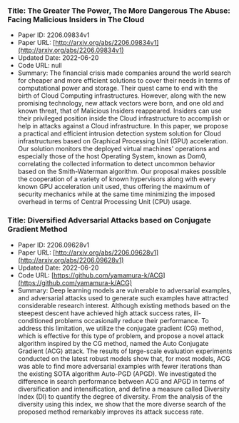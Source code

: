 ### Title: The Greater The Power, The More Dangerous The Abuse: Facing Malicious Insiders in The Cloud
* Paper ID: 2206.09834v1
* Paper URL: [http://arxiv.org/abs/2206.09834v1](http://arxiv.org/abs/2206.09834v1)
* Updated Date: 2022-06-20
* Code URL: null
* Summary: The financial crisis made companies around the world search for cheaper and
more efficient solutions to cover their needs in terms of computational power
and storage. Their quest came to end with the birth of Cloud Computing
infrastructures. However, along with the new promising technology, new attack
vectors were born, and one old and known threat, that of Malicious Insiders
reappeared. Insiders can use their privileged position inside the Cloud
infrastructure to accomplish or help in attacks against a Cloud infrastructure.
In this paper, we propose a practical and efficient intrusion detection system
solution for Cloud infrastructures based on Graphical Processing Unit (GPU)
acceleration. Our solution monitors the deployed virtual machines' operations
and especially those of the host Operating System, known as Dom0, correlating
the collected information to detect uncommon behavior based on the
Smith-Waterman algorithm. Our proposal makes possible the cooperation of a
variety of known hypervisors along with every known GPU acceleration unit used,
thus offering the maximum of security mechanics while at the same time
minimizing the imposed overhead in terms of Central Processing Unit (CPU)
usage.

### Title: Diversified Adversarial Attacks based on Conjugate Gradient Method
* Paper ID: 2206.09628v1
* Paper URL: [http://arxiv.org/abs/2206.09628v1](http://arxiv.org/abs/2206.09628v1)
* Updated Date: 2022-06-20
* Code URL: [https://github.com/yamamura-k/ACG](https://github.com/yamamura-k/ACG)
* Summary: Deep learning models are vulnerable to adversarial examples, and adversarial
attacks used to generate such examples have attracted considerable research
interest. Although existing methods based on the steepest descent have achieved
high attack success rates, ill-conditioned problems occasionally reduce their
performance. To address this limitation, we utilize the conjugate gradient (CG)
method, which is effective for this type of problem, and propose a novel attack
algorithm inspired by the CG method, named the Auto Conjugate Gradient (ACG)
attack. The results of large-scale evaluation experiments conducted on the
latest robust models show that, for most models, ACG was able to find more
adversarial examples with fewer iterations than the existing SOTA algorithm
Auto-PGD (APGD). We investigated the difference in search performance between
ACG and APGD in terms of diversification and intensification, and define a
measure called Diversity Index (DI) to quantify the degree of diversity. From
the analysis of the diversity using this index, we show that the more diverse
search of the proposed method remarkably improves its attack success rate.

